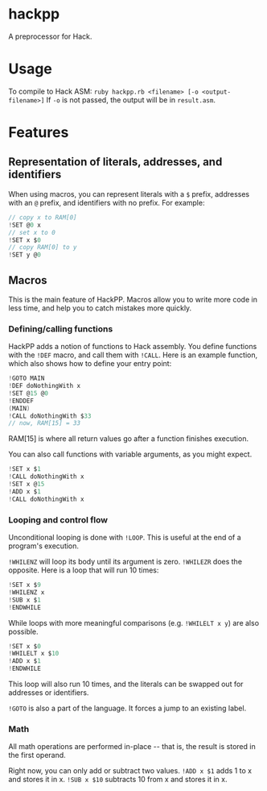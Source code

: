 # hackpp
A preprocessor for Hack.

# Usage
To compile to Hack ASM:
`ruby hackpp.rb <filename> [-o <output-filename>]`
If `-o` is not passed, the output will be in `result.asm`.

# Features
## Representation of literals, addresses, and identifiers
When using macros, you can represent literals with a `$` prefix, addresses with an `@` prefix, and identifiers with no prefix.
For example:
```c
// copy x to RAM[0]
!SET @0 x
// set x to 0
!SET x $0
// copy RAM[0] to y
!SET y @0
```

## Macros
This is the main feature of HackPP. Macros allow you to write more code in less time, and help you to catch mistakes more quickly.

### Defining/calling functions
HackPP adds a notion of functions to Hack assembly. You define functions with the `!DEF` macro, and call them with `!CALL`. Here is an example function, which also shows how to define your entry point:
```c
!GOTO MAIN
!DEF doNothingWith x
!SET @15 @0
!ENDDEF
(MAIN)
!CALL doNothingWith $33
// now, RAM[15] = 33
```
RAM[15] is where all return values go after a function finishes execution.

You can also call functions with variable arguments, as you might expect.
```c
!SET x $1
!CALL doNothingWith x
!SET x @15
!ADD x $1
!CALL doNothingWith x
```

### Looping and control flow
Unconditional looping is done with `!LOOP`. This is useful at the end of a program's execution.

`!WHILENZ` will loop its body until its argument is zero. `!WHILEZR` does the opposite.
Here is a loop that will run 10 times:
```c
!SET x $9
!WHILENZ x
!SUB x $1
!ENDWHILE
```
While loops with more meaningful comparisons (e.g. `!WHILELT x y`) are also possible.
```c
!SET x $0
!WHILELT x $10
!ADD x $1
!ENDWHILE
```
This loop will also run 10 times, and the literals can be swapped out for addresses or identifiers.

`!GOTO` is also a part of the language. It forces a jump to an existing label.

### Math
All math operations are performed in-place -- that is, the result is stored in the first operand.

Right now, you can only add or subtract two values. `!ADD x $1` adds 1 to x and stores it in x. `!SUB x $10` subtracts 10 from x and stores it in x.
